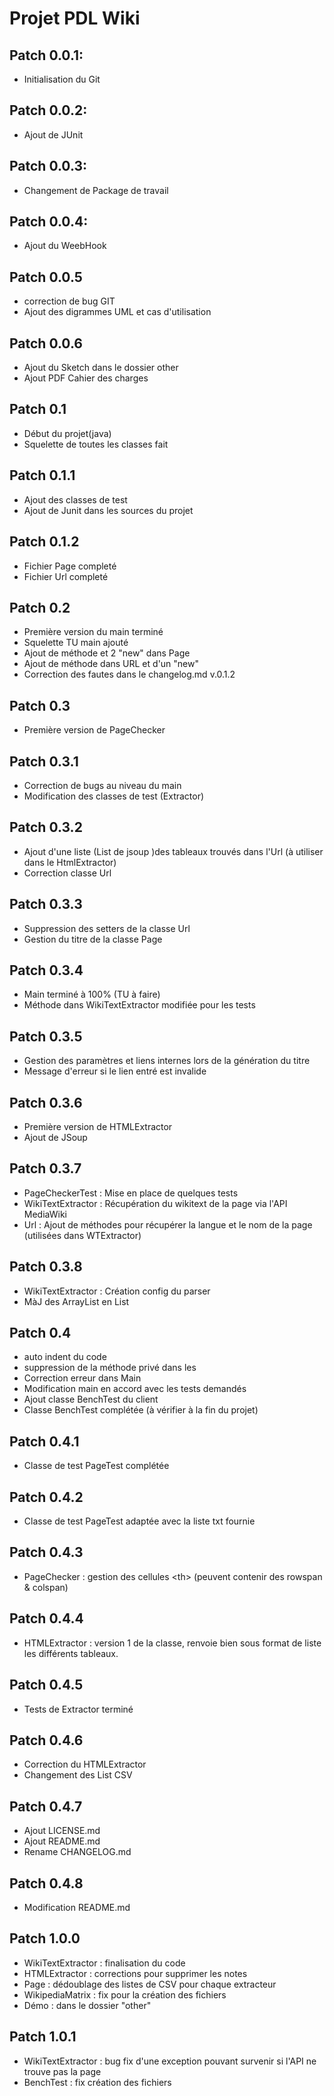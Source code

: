 Projet PDL Wiki
=======================

## Patch 0.0.1:
* Initialisation du Git

## Patch 0.0.2:
* Ajout de JUnit

## Patch 0.0.3:
* Changement de Package de travail

## Patch 0.0.4:
* Ajout du WeebHook

## Patch 0.0.5
* correction de bug GIT
* Ajout des digrammes UML et cas d'utilisation

## Patch 0.0.6
* Ajout du Sketch dans le dossier other
* Ajout PDF Cahier des charges

## Patch 0.1
* Début du projet(java)
* Squelette de toutes les classes fait

## Patch 0.1.1
* Ajout des classes de test
* Ajout de Junit dans les sources du projet 

## Patch 0.1.2
* Fichier Page completé
* Fichier Url completé

## Patch 0.2
* Première version du main terminé
* Squelette TU main ajouté
* Ajout de méthode et 2 "new" dans Page
* Ajout de méthode dans URL et d'un "new"
* Correction des fautes dans le changelog.md v.0.1.2

## Patch 0.3
* Première version de PageChecker

## Patch 0.3.1
* Correction de bugs au niveau du main
* Modification des classes de test (Extractor)

## Patch 0.3.2
* Ajout d'une liste (List<Element> de jsoup )des tableaux trouvés dans l'Url (à utiliser dans le HtmlExtractor)
* Correction classe Url

## Patch 0.3.3
* Suppression des setters de la classe Url
* Gestion du titre de la classe Page

## Patch 0.3.4
* Main terminé à 100% (TU à faire)
* Méthode dans WikiTextExtractor modifiée pour les tests

## Patch 0.3.5
* Gestion des paramètres et liens internes lors de la génération du titre
* Message d'erreur si le lien entré est invalide

## Patch 0.3.6
* Première version de HTMLExtractor
* Ajout de JSoup

## Patch 0.3.7
* PageCheckerTest : Mise en place de quelques tests
* WikiTextExtractor : Récupération du wikitext de la page via l'API MediaWiki
* Url : Ajout de méthodes pour récupérer la langue et le nom de la page (utilisées dans WTExtractor)

## Patch 0.3.8
* WikiTextExtractor : Création config du parser
* MàJ des ArrayList en List

## Patch 0.4
* auto indent du code
* suppression de la méthode privé dans les
* Correction erreur dans Main
* Modification main en accord avec les tests demandés
* Ajout classe BenchTest du client
* Classe BenchTest complétée (à vérifier à la fin du projet)

## Patch 0.4.1
* Classe de test PageTest complétée

## Patch 0.4.2
* Classe de test PageTest adaptée avec la liste txt fournie

## Patch 0.4.3
* PageChecker : gestion des cellules \<th> (peuvent contenir des rowspan & colspan)

## Patch 0.4.4
* HTMLExtractor : version 1 de la classe, renvoie bien sous format de liste les différents tableaux.

## Patch 0.4.5
* Tests de Extractor terminé

## Patch 0.4.6
* Correction du HTMLExtractor
* Changement des List CSV

## Patch 0.4.7
* Ajout LICENSE.md
* Ajout README.md
* Rename CHANGELOG.md

## Patch 0.4.8
* Modification README.md

## Patch 1.0.0
* WikiTextExtractor : finalisation du code
* HTMLExtractor : corrections pour supprimer les notes
* Page : dédoublage des listes de CSV pour chaque extracteur
* WikipediaMatrix : fix pour la création des fichiers
* Démo : dans le dossier "other"

## Patch 1.0.1
* WikiTextExtractor : bug fix d'une exception pouvant survenir si l'API ne trouve pas la page
* BenchTest : fix création des fichiers